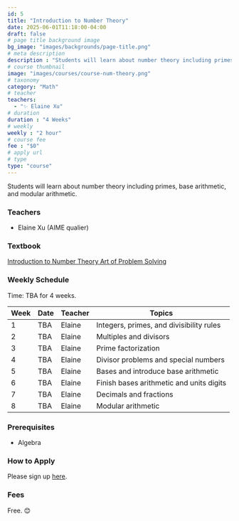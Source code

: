 ```yaml
---
id: 5
title: "Introduction to Number Theory"
date: 2025-06-01T11:18:00-04:00
draft: false
# page title background image
bg_image: "images/backgrounds/page-title.png"
# meta description
description : "Students will learn about number theory including primes, base arithmetic, and modular arithmetic."
# course thumbnail
image: "images/courses/course-num-theory.png"
# taxonomy
category: "Math"
# teacher
teachers:
  - "✨ Elaine Xu"
# duration
duration : "4 Weeks"
# weekly
weekly : "2 hour"
# course fee
fee : "$0"
# apply url
# type
type: "course"
---
```


Students will learn about number theory including primes, base arithmetic, and modular arithmetic.

### Teachers

* Elaine Xu (AIME qualier)

### Textbook 
[Introduction to Number Theory Art of Problem Solving](https://artofproblemsolving.com/store/book/intro-number-theory)

### Weekly Schedule

Time: TBA for 4 weeks.

|Week   |Date    | Teacher   | Topics
|-------|--------|-----------|--------------
|1      |TBA   | Elaine    | Integers, primes, and divisibility rules
|2      |TBA   | Elaine    | Multiples and divisors
|3      |TBA   | Elaine    | Prime factorization
|4      |TBA   | Elaine    | Divisor problems and special numbers
|5      |TBA   | Elaine    | Bases and introduce base arithmetic
|6      |TBA   | Elaine    | Finish bases arithmetic and units digits
|7      |TBA   | Elaine    | Decimals and fractions
|8      |TBA   | Elaine    | Modular arithmetic


### Prerequisites

* Algebra

### How to Apply

Please sign up [here](https://forms.gle/sqG1GRbDJv3GEyxN7).

### Fees

Free. 😊

